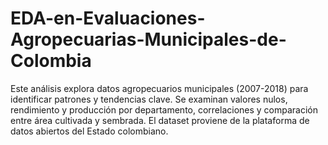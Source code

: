 # EDA-en-Evaluaciones-Agropecuarias-Municipales-de-Colombia
Este análisis explora datos agropecuarios municipales (2007-2018) para identificar patrones y tendencias clave. Se examinan valores nulos, rendimiento y producción por departamento, correlaciones y comparación entre área cultivada y sembrada. El dataset proviene de la plataforma de datos abiertos del Estado colombiano.
